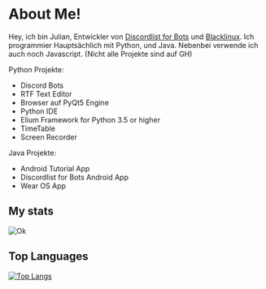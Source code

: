 # About Me!

Hey, ich bin Julian, Entwickler von [Discordlist for Bots](https://github.com/OpenSource-Discordlist-for-Bots) und [Blacklinux](https://github.com/Black-Linux).
Ich programmier Hauptsächlich mit Python, und Java. Nebenbei verwende ich auch noch Javascript. 
(Nicht alle Projekte sind auf GH)

Python Projekte:
- Discord Bots
- RTF Text Editor 
- Browser auf PyQt5 Engine
- Python IDE
- Elium Framework for Python 3.5 or higher
- TimeTable
- Screen Recorder

Java Projekte:
- Android Tutorial App
- Discordlist for Bots Android App
- Wear OS App

## My stats  
![Ok](https://github-readme-stats.vercel.app/api?username=Juliaaan2502&count_private=true&show_icons=true&theme=radical)

## Top Languages  
[![Top Langs](https://github-readme-stats.vercel.app/api/top-langs/?username=Juliaaan2502&langs_count=8&theme=radical)](https://github.com/anuraghazra/github-readme-stats)

